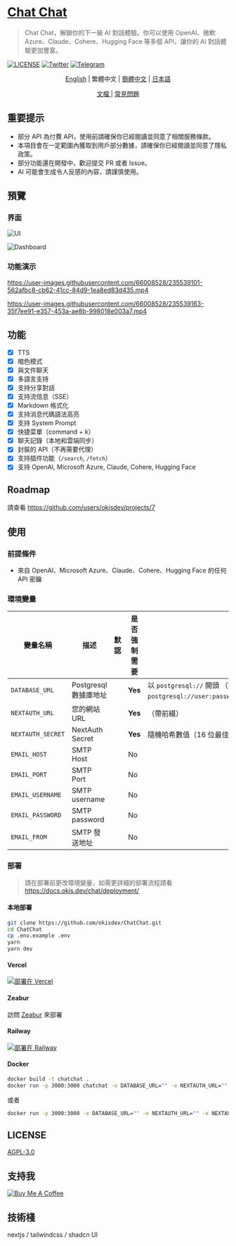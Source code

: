 # [Chat Chat](https://chat.okisdev.com)

> Chat Chat，解鎖你的下一級 AI 對話體驗。你可以使用 OpenAI、微軟 Azure、Claude、Cohere、Hugging Face 等多個 API，讓你的 AI 對話體驗更加豐富。

[![LICENSE](https://img.shields.io/github/license/okisdev/ChatChat?style=flat-square)](https://github.com/okisdev/ChatChat/blob/master/LICENSE) [![Twitter](https://img.shields.io/twitter/follow/okisdev)](https://twitter.com/okisdev) [![Telegram](https://img.shields.io/badge/Telegram-Chat%20Chat-blue?style=flat-square&logo=telegram)](https://t.me/+uWx9qtafv-BiNGVk)

<p align='center'>
    <a href='README.md'>English</a> | <a>繁體中文</a> | <a href='README.zh_CN.md'>簡體中文</a> | <a href='README.JA.md'>日本語</a>
</p>

<p align='center'>
    <a href='https://docs.okis.dev/chat' target='_blank'>
        文檔
    </a>
    | <a href='https://github.com/okisdev/ChatChat/issues/3'>常見問題</a>
</p>

## 重要提示

-   部分 API 為付費 API，使用前請確保你已經閱讀並同意了相關服務條款。
-   本項目會在一定範圍內獲取到用戶部分數據，請確保你已經閱讀並同意了隱私政策。
-   部分功能還在開發中，歡迎提交 PR 或者 Issue。
-   AI 可能會生成令人反感的內容，請謹慎使用。

## 預覽

### 界面

![UI](https://cdn.harrly.com/project/GitHub/Chat-Chat/img/UI-1.png)

![Dashboard](https://cdn.harrly.com/project/GitHub/Chat-Chat/img/Dashboard-1.png)

### 功能演示

https://user-images.githubusercontent.com/66008528/235539101-562afbc8-cb62-41cc-84d9-1ea8ed83d435.mp4

https://user-images.githubusercontent.com/66008528/235539163-35f7ee91-e357-453a-ae8b-998018e003a7.mp4

## 功能

-   [x] TTS
-   [x] 暗色模式
-   [x] 與文件聊天
-   [x] 多語言支持
-   [x] 支持分享對話
-   [x] 支持流信息（SSE）
-   [x] Markdown 格式化
-   [x] 支持消息代碼語法高亮
-   [x] 支持 System Prompt
-   [x] 快捷菜單（command + k）
-   [x] 聊天記錄（本地和雲端同步）
-   [x] 封裝的 API（不再需要代理）
-   [x] 支持插件功能（`/search`, `/fetch`）
-   [x] 支持 OpenAI, Microsoft Azure, Claude, Cohere, Hugging Face

## Roadmap

請查看 https://github.com/users/okisdev/projects/7

## 使用

### 前提條件

-   來自 OpenAI、Microsoft Azure、Claude、Cohere、Hugging Face 的任何 API 密鑰

### 環境變量

| 變量名稱          | 描述                  | 默認 | 是否強制需要 | 提示                                                                                                |
| ----------------- | --------------------- | ---- | ------------ | --------------------------------------------------------------------------------------------------- |
| `DATABASE_URL`    | Postgresql 數據庫地址 |      | **Yes**      | 以 `postgresql://` 開頭 （如果不需要，請填寫 `postgresql://user:password@example.com:port/dbname`） |
| `NEXTAUTH_URL`    | 您的網站 URL          |      | **Yes**      | （帶前綴）                                                                                          |
| `NEXTAUTH_SECRET` | NextAuth Secret       |      | **Yes**      | 隨機哈希數值（16 位最佳）                                                                           |
| `EMAIL_HOST`      | SMTP Host             |      | No           |                                                                                                     |
| `EMAIL_PORT`      | SMTP Port             |      | No           |                                                                                                     |
| `EMAIL_USERNAME`  | SMTP username         |      | No           |                                                                                                     |
| `EMAIL_PASSWORD`  | SMTP password         |      | No           |                                                                                                     |
| `EMAIL_FROM`      | SMTP 發送地址         |      | No           |                                                                                                     |

### 部署

> 請在部署前更改環境變量，如需更詳細的部署流程請看 https://docs.okis.dev/chat/deployment/

#### 本地部署

```bash
git clone https://github.com/okisdev/ChatChat.git
cd ChatChat
cp .env.example .env
yarn
yarn dev
```

#### Vercel

[![部署在 Vercel](https://vercel.com/button)](https://vercel.com/import/project?template=https://github.com/okisdev/ChatChat)

#### Zeabur

訪問 [Zeabur](https://zeabur.com) 來部署

#### Railway

[![部署在 Railway](https://railway.app/button.svg)](https://railway.app/template/-WWW5r)

#### Docker

```bash
docker build -t chatchat .
docker run -p 3000:3000 chatchat -e DATABASE_URL="" -e NEXTAUTH_URL="" -e NEXTAUTH_SECRET="" -e EMAIL_HOST="" -e EMAIL_PORT="" -e EMAIL_USERNAME="" -e EMAIL_PASSWORD="" -e EMAIL_FROM=""
```

或者

```bash
docker run -p 3000:3000 -e DATABASE_URL="" -e NEXTAUTH_URL="" -e NEXTAUTH_SECRET="" -e EMAIL_HOST="" -e EMAIL_PORT="" -e EMAIL_USERNAME="" -e EMAIL_PASSWORD="" -e EMAIL_FROM="" ghcr.io/okisdev/chatchat:latest
```

## LICENSE

[AGPL-3.0](./LICENSE)

## 支持我

[![Buy Me A Coffee](https://www.buymeacoffee.com/assets/img/custom_images/orange_img.png)](https://www.buymeacoffee.com/okisdev)

## 技術棧

nextjs / tailwindcss / shadcn UI
